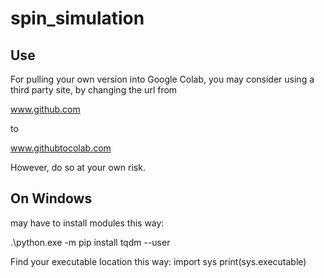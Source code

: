 # spin_simulation

## Use

For pulling your own version into Google Colab, you may consider using a third party site, by changing the url from

www.github.com

to 

www.githubtocolab.com

However, do so at your own risk.


## On Windows
may have to install modules this way:

.\python.exe -m pip install tqdm --user

Find your executable location this way:
import sys
print(sys.executable)

